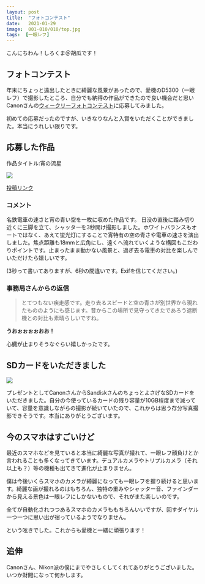 ```yaml
---
layout: post
title:  "フォトコンテスト"
date:   2021-01-29
image:  001-010/010/top.jpg
tags:  [一眼レフ]
---
```


こんにちわん！しろくま＠胡瓜です！

## フォトコンテスト

年末にちょっと遠出したときに綺麗な風景があったので、愛機のD5300（一眼レフ）で撮影したところ、自分でも納得の作品ができたので良い機会だと思いCanonさんの[ウィークリーフォトコンテスト](https://pct.canon.jp/cig/w-contest/informations/top)に応募してみました。

初めての応募だったのですが、いきなりなんと入賞をいただくことができました。本当にうれしい限りです。

## 応募した作品

作品タイトル:宵の流星

![]({{site.baseurl}}/img/001-010/010/top.jpg)

[投稿リンク](https://pct.canon.jp/cig/w-contest/81144?id=cig_top&_ga=2.61845612.1910657772.1611901339-2056638820.1611901339#81144)

### コメント

名鉄電車の速さと宵の青い空を一枚に収めた作品です。
日没の直後に踏み切り近くに三脚を立て、シャッターを3秒開け撮影しました。ホワイトバランスもオートではなく、あえて蛍光灯にすることで宵特有の空の青さや電車の速さを演出しました。焦点距離も18mmと広角にし、遠くへ流れていくような構図もこだわりポイントです。止まったまま動かない風景と、過ぎ去る電車の対比を楽しんでいただけたら嬉しいです。

(3秒って書いてありますが、6秒の間違いです。Exifを信じてください。)

### 事務局さんからの返信

> とてつもない疾走感です。走り去るスピードと空の青さが別世界から現れたもののようにも感じます。昔からこの場所で見守ってきたであろう遮断機との対比も素晴らしいですね。


**うおぉぉぉぉおお！**

心臓が止まりそうなぐらい嬉しかったです。

## SDカードをいただきました

![]({{site.baseurl}}/img/001-010/010/001.jpg)

プレゼントとしてCanonさんからSandiskさんのちょっとよさげなSDカードをいただきました。自分の今使っているカードの残り容量が10GB程度まで減っていて、容量を意識しながらの撮影が続いていたので、これからは思う存分写真撮影できそうです。本当にありがとうございます。

## 今のスマホはすごいけど

最近のスマホなどを見ていると本当に綺麗な写真が撮れて、一眼レフ顔負けとか言われることも多くなってきています。デュアルカメラやトリプルカメラ（それ以上も？）等の機種も出てきて進化が止まりません。

僕は今後いくらスマホのカメラが綺麗になっても一眼レフを握り続けると思います。綺麗な画が撮れるのはもちろん、独特の重みやシャッター音、ファインダーから見える景色は一眼レフにしかないもので、それがまた楽しいのです。

全てが自動化されつつあるスマホのカメラももちろんいいですが、回すダイヤル一つ一つに思い出が宿っているようでなりません。

という呟きでした。これからも愛機と一緒に頑張ります！

## 追伸

Canonさん、Nikon派の僕にまでやさしくしてくれてありがとうございました。いつか財閥になって何かします。